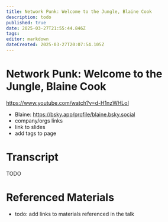 ```yaml
---
title: Network Punk: Welcome to the Jungle, Blaine Cook
description: todo
published: true
date: 2025-03-27T21:55:44.846Z
tags: 
editor: markdown
dateCreated: 2025-03-27T20:07:54.105Z
---
```


# Network Punk: Welcome to the Jungle, Blaine Cook
https://www.youtube.com/watch?v=d-H1nzWHLoI
- Blaine: https://bsky.app/profile/blaine.bsky.social
- company/orgs links
- link to slides
- add tags to page

# Transcript
TODO


# Referenced Materials
- todo: add links to materials referenced in the talk